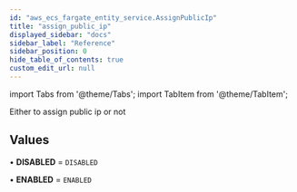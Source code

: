 ```yaml
---
id: "aws_ecs_fargate_entity_service.AssignPublicIp"
title: "assign_public_ip"
displayed_sidebar: "docs"
sidebar_label: "Reference"
sidebar_position: 0
hide_table_of_contents: true
custom_edit_url: null
---
```


import Tabs from '@theme/Tabs';
import TabItem from '@theme/TabItem';

Either to assign public ip or not

## Values

• **DISABLED** = `DISABLED`

• **ENABLED** = `ENABLED`
